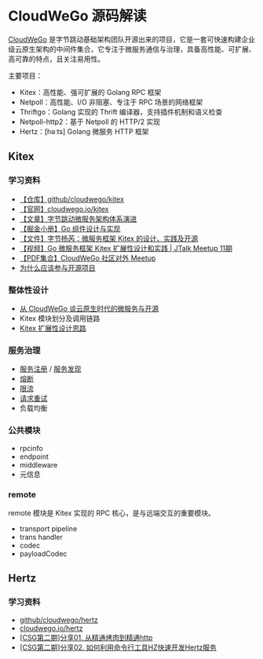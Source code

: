 # CloudWeGo 源码解读

[CloudWeGo](https://github.com/cloudwego) 是字节跳动基础架构团队开源出来的项目，它是一套可快速构建企业级云原生架构的中间件集合，它专注于微服务通信与治理，具备高性能、可扩展、高可靠的特点，且关注易用性。

主要项目：
- Kitex：高性能、强可扩展的 Golang RPC 框架
- Netpoll：高性能、I/O 非阻塞、专注于 RPC 场景的网络框架
- Thriftgo：Golang 实现的 Thrift 编译器，支持插件机制和语义检查
- Netpoll-http2：基于 Netpoll 的 HTTP/2 实现
- Hertz：[həːts] Golang 微服务 HTTP 框架

## Kitex

### 学习资料
- [【仓库】github/cloudwego/kitex](https://github.com/cloudwego/kitex)
- [【官网】cloudwego.io/kitex](https://www.cloudwego.io/zh/docs/kitex/)
- [【文章】字节跳动微服务架构体系演进](https://mp.weixin.qq.com/s/1dgCQXpeufgMTMq_32YKuQ)
- [【掘金小册】Go 组件设计与实现](https://juejin.cn/video/7046282096435789835)
- [【文件】字节杨芮：微服务框架 Kitex 的设计、实践及开源](https://github.com/baiyutang/cloudwego-read/files/9157661/Kitex.pdf)
- [【视频】Go 微服务框架 Kitex 扩展性设计和实践 | JTalk Meetup 11期](https://www.bilibili.com/video/BV1qa4y1H7i2)
- [【PDF集合】CloudWeGo 社区对外 Meetup](https://github.com/cloudwego/community/tree/main/meetup)
- [为什么应该参与开源项目](https://xie.infoq.cn/article/da498a0b9dcf7bc8cfc46b36b)

### 整体性设计
- [从 CloudWeGo 谈云原生时代的微服务与开源](https://mp.weixin.qq.com/s/xWxb84WkYtWTBoVV3mzs6g)
- Kitex 模块划分及调用链路
- [Kitex 扩展性设计思路](https://xie.infoq.cn/article/50c36c2a3daa25a68da3d7a89)

### 服务治理
- [服务注册](https://xie.infoq.cn/article/3b71488fc9b07f89f8950f8df) / [服务发现](https://xie.infoq.cn/article/ac5c8ce0c063a271e48d53423)
- [熔断](https://xie.infoq.cn/article/04253a336fb608c9ae5fbd2eb)
- [限流](https://xie.infoq.cn/article/408cd95d469ee2cdc72c1cd10)
- [请求重试](https://xie.infoq.cn/article/49c70b806a0916078c1500653)
- 负载均衡

### 公共模块
- rpcinfo
- endpoint
- middleware
- 元信息

### remote

remote 模块是 Kitex 实现的 RPC 核心，是与远端交互的重要模块。

- transport pipeline
- trans handler
- codec
- payloadCodec


## Hertz

### 学习资料
- [github/cloudwego/hertz](https://github.com/cloudwego/hertz)
- [cloudwego.io/hertz](https://www.cloudwego.io/zh/docs/hertz/)
- [[CSG第二期]分享01. 从精通烤肉到精通http](https://meetings.feishu.cn/s/1i38ftnck0f18?src_type=3)
- [[CSG第二期]分享02. 如何利用命令行工具HZ快速开发Hertz服务](https://meetings.feishu.cn/s/1i3fsqit6jchu?src_type=3)
